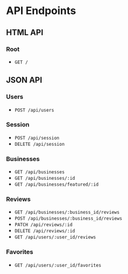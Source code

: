# API Endpoints

## HTML API

### Root

- `GET /`

## JSON API

### Users

- `POST /api/users`

### Session

- `POST /api/session`
- `DELETE /api/session`

### Businesses

- `GET /api/businesses`
- `GET /api/businesses/:id`
- `GET /api/businesses/featured/:id`

### Reviews

- `GET /api/businesses/:business_id/reviews`
- `POST /api/businesses/:business_id/reviews`
- `PATCH /api/reviews/:id`
- `DELETE /api/reviews/:id`
- `GET /api/users/:user_id/reviews`

### Favorites

- `GET /api/users/:user_id/favorites`